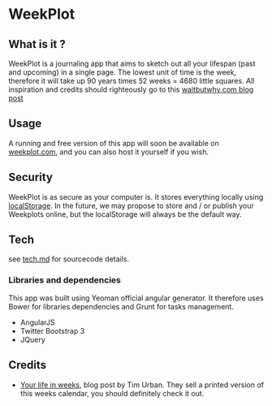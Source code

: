 # WeekPlot

## What is it ?

WeekPlot is a journaling app that aims to sketch out all your lifespan (past and upcoming) in a single page.
The lowest unit of time is the week, therefore it will take up 90 years times 52 weeks = 4680 little squares.
All inspiration and credits should righteously go to this [waitbutwhy.com blog post](http://waitbutwhy.com/2014/05/life-weeks.html)

## Usage

A running and free version of this app will soon be available on [weekplot.com](http://www.weekplot.com), and you can also host it yourself if you wish.

## Security

WeekPlot is as secure as your computer is. It stores everything locally using [localStorage]().
In the future, we may propose to store and / or publish your Weekplots online, but the localStorage will always be the default way.

## Tech

see [tech.md](./tech.md) for sourcecode details.

### Libraries and dependencies

This app was built using Yeoman official angular generator.
It therefore uses Bower for libraries dependencies and Grunt for tasks management.

- AngularJS
- Twitter Bootstrap 3
- JQuery

## Credits
- [Your life in weeks](http://waitbutwhy.com/2014/05/life-weeks.html), blog post by Tim Urban. They sell a printed version of this weeks calendar, you should definitely check it out.
